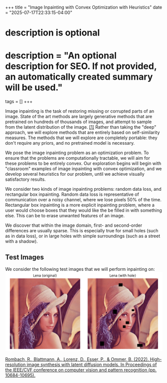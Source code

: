 +++
title = "Image Inpainting with Convex Optimization with Heuristics"
date = "2025-07-17T22:33:15-04:00"

#
# description is optional
#
# description = "An optional description for SEO. If not provided, an automatically created summary will be used."

tags = []
+++

Image inpainting is the task of restoring missing or corrupted parts of an image.
State of the art methods are largely generative methods that are pretrained on
hundreds of thousands of images, and attempt to sample from the latent distribution
of the image. [[1]](#1) Rather than taking the "deep" approach, we will explore
methods that are entirely based on self-similarity measures.
The methods that we will explore are completely portable: they don't require any
priors, and no pretrained model is necessary.

We pose the image inpainting problem as an optimization problem.
To ensure that the problems are computationally tractable, we will aim for these
problems to be entirely convex.
Our exploration begins will begin with "classroom" examples of image inpainting with
convex optimization, and we develop several heuristics for our problem, until we
achieve visually satisfactory results.

We consider two kinds of image inpainting problems: random data loss, and rectangular
box inpainting.
Random data loss is representative of communication over a noisy channel, where we
lose pixels 50% of the time.
Rectangular box inpainting is a more explicit inpainting problem, where a user
would choose boxes that they would like the be filled in with something else.
This can be to erase unwanted features of an image.

We discover that within the image domain, first- and second-order differences are
usually sparse.
This is especially true for small holes (such as in data loss), or in large holes
with simple surroundings (such as a street with a shadow).

## Test Images
We consider the following test images that we will perform inpainting on:
![Lena Test Image](lena_test.png)



<a href="#1">
Rombach, R., Blattmann, A., Lorenz, D., Esser, P., & Ommer, B. (2022). High-resolution image synthesis with
latent diffusion models. In Proceedings of the IEEE/CVF conference on computer vision and pattern recognition
(pp. 10684-10695).
</a>

